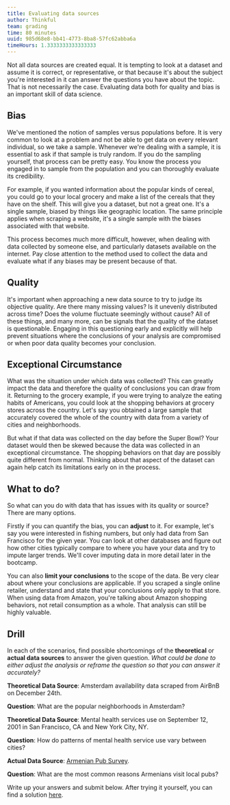 ```yaml
---
title: Evaluating data sources
author: Thinkful
team: grading
time: 80 minutes
uuid: 985d68e8-bb41-4773-8ba8-57fc62abba6a
timeHours: 1.3333333333333333
---
```


Not all data sources are created equal. It is tempting to look at a dataset and assume it is correct, or representative, or that because it's about the subject you're interested in it can answer the questions you have about the topic. That is not necessarily the case. Evaluating data both for quality and bias is an important skill of data science.


## Bias

We've mentioned the notion of samples versus populations before. It is very common to look at a problem and not be able to get data on every relevant individual, so we take a sample. Whenever we're dealing with a sample, it is essential to ask if that sample is truly random. If you do the sampling yourself, that process can be pretty easy. You know the process you engaged in to sample from the population and you can thoroughly evaluate its credibility.

For example, if you wanted information about the popular kinds of cereal, you could go to your local grocery and make a list of the cereals that they have on the shelf. This will give you a dataset, but not a great one. It's a single sample, biased by things like geographic location. The same principle applies when scraping a website, it's a single sample with the biases associated with that website.

This process becomes much more difficult, however, when dealing with data collected by someone else, and particularly datasets available on the internet. Pay close attention to the method used to collect the data and evaluate what if any biases may be present because of that.


## Quality

It's important when approaching a new data source to try to judge its objective quality. Are there many missing values? Is it unevenly distributed across time? Does the volume fluctuate seemingly without cause? All of these things, and many more, can be signals that the quality of the dataset is questionable. Engaging in this questioning early and explicitly will help prevent situations where the conclusions of your analysis are compromised or when poor data quality becomes your conclusion.


## Exceptional Circumstance

What was the situation under which data was collected? This can greatly impact the data and therefore the quality of conclusions you can draw from it. Returning to the grocery example, if you were trying to analyze the eating habits of Americans, you could look at the shopping behaviors at grocery stores across the country. Let's say you obtained a large sample that accurately covered the whole of the country with data from a variety of cities and neighborhoods.

But what if that data was collected on the day before the Super Bowl? Your dataset would then be skewed because the data was collected in  an exceptional circumstance. The shopping behaviors on that day are possibly quite different from normal. Thinking about that aspect of the dataset can again help catch its limitations early on in the process.


## What to do?

So what can you do with data that has issues with its quality or source? There are many options.

Firstly if you can quantify the bias, you can **adjust** to it. For example, let's say you were interested in fishing numbers, but only had data from San Francisco for the given year. You can look at other databases and figure out how other cities typically compare to where you have your data and try to impute larger trends. We'll cover imputing data in more detail later in the bootcamp.

You can also **limit your conclusions** to the scope of the data. Be very clear about where your conclusions are applicable. If you scraped a single online retailer, understand and state that your conclusions only apply to that store. When using data from Amazon, you're talking about Amazon shopping behaviors, not retail consumption as a whole. That analysis can still be highly valuable.


## Drill

In each of the scenarios, find possible shortcomings of the **theoretical** or **actual data sources** to answer the given question. *What could be done to either adjust the analysis or reframe the question so that you can answer it accurately?*

**Theoretical Data Source**: Amsterdam availability data scraped from AirBnB on December 24th.

**Question**: What are the popular neighborhoods in Amsterdam?

**Theoretical Data Source**: Mental health services use on September 12, 2001 in San Francisco, CA and New York City, NY. 

**Question**: How do patterns of mental health service use vary between cities?

**Actual Data Source**: [Armenian Pub Survey](https://www.kaggle.com/erikhambardzumyan/pubs). 

**Question**: What are the most common reasons Armenians visit local pubs?

Write up your answers and submit below. After trying it yourself, you can find a solution [here](https://github.com/Thinkful-Ed/data-201-resources/blob/master/solutions/Prep%20course/3.2.7.md).

